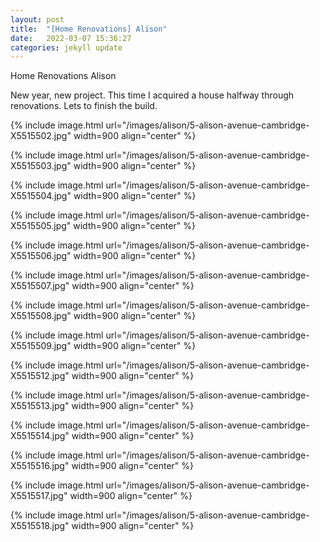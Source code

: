 ```yaml
---
layout: post
title:  "[Home Renovations] Alison"
date:   2022-03-07 15:36:27
categories: jekyll update
---
```


Home Renovations Alison


New year, new project. This time I acquired a house halfway through renovations. Lets to finish the build.

{% include image.html url="/images/alison/5-alison-avenue-cambridge-X5515502.jpg" width=900 align="center" %}

{% include image.html url="/images/alison/5-alison-avenue-cambridge-X5515503.jpg" width=900 align="center" %}

{% include image.html url="/images/alison/5-alison-avenue-cambridge-X5515504.jpg" width=900 align="center" %}

{% include image.html url="/images/alison/5-alison-avenue-cambridge-X5515505.jpg" width=900 align="center" %}

{% include image.html url="/images/alison/5-alison-avenue-cambridge-X5515506.jpg" width=900 align="center" %}

{% include image.html url="/images/alison/5-alison-avenue-cambridge-X5515507.jpg" width=900 align="center" %}

{% include image.html url="/images/alison/5-alison-avenue-cambridge-X5515508.jpg" width=900 align="center" %}

{% include image.html url="/images/alison/5-alison-avenue-cambridge-X5515509.jpg" width=900 align="center" %}

{% include image.html url="/images/alison/5-alison-avenue-cambridge-X5515512.jpg" width=900 align="center" %}

{% include image.html url="/images/alison/5-alison-avenue-cambridge-X5515513.jpg" width=900 align="center" %}

{% include image.html url="/images/alison/5-alison-avenue-cambridge-X5515514.jpg" width=900 align="center" %}

{% include image.html url="/images/alison/5-alison-avenue-cambridge-X5515516.jpg" width=900 align="center" %}

{% include image.html url="/images/alison/5-alison-avenue-cambridge-X5515517.jpg" width=900 align="center" %}

{% include image.html url="/images/alison/5-alison-avenue-cambridge-X5515518.jpg" width=900 align="center" %}